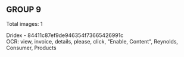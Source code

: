 ## GROUP 9
Total images: 1  

Dridex - 84411c87ef9de946354f73665426991c  
OCR: view, invoice, details, please, click, "Enable, Content", Reynolds, Consumer, Products  

